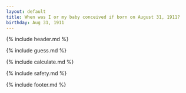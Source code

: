 ```yaml
---
layout: default
title: When was I or my baby conceived if born on August 31, 1911?
birthday: Aug 31, 1911
---
```


{% include header.md %}

{% include guess.md %}

{% include calculate.md %}

{% include safety.md %}

{% include footer.md %}



